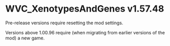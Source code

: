 # WVC_XenotypesAndGenes v1.57.48
 
Pre-release versions require resetting the mod settings.

Versions above 1.00.96 require (when migrating from earlier versions of the mod) a new game.